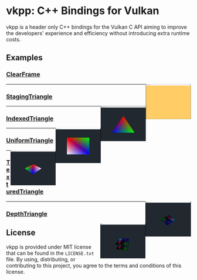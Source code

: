 # vkpp: C++ Bindings for Vulkan
vkpp is a header only C++ bindings for the Vulkan C API aiming to improve
the developers' experience and efficiency without introducing extra
runtime costs.


## Examples
### [ClearFrame](Sample/ClearFrame/)
<img src="./Sample/ClearFrame/ClearFrame.PNG" height="96px" align="right">

<hr>

### [StagingTriangle](Sample/StagingTriangle/)
<img src="./Sample/StagingTriangle/StagingTriangle.PNG" height="96px" align="right">

<hr>

### [IndexedTriangle](Sample/IndexedTriangle/)
<img src="./Sample/IndexedTriangle/IndexedTriangle.PNG" height="96px" align="right">

<hr>

### [UniformTriangle](Sample/UniformTriangle/)
<img src="./Sample/UniformTriangle/UniformTriangle.PNG" height="96px" align="right">

<hr>

### [TexturedTriangle](Sample/TexturedTriangle/)
<img src="./Sample/TexturedTriangle/TexturedTriangle.PNG" height="96px" align="right">

<hr>

### [DepthTriangle](Sample/DepthTriangle/)
<img src="./Sample/DepthTriangle/DepthTriangle.PNG" height="96px" align="right">

## License
vkpp is provided under MIT license that can be found in the ``LICENSE.txt``
file. By using, distributing, or contributing to this project,
you agree to the terms and conditions of this license.
